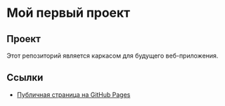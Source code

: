 # Мой первый проект

## Проект
Этот репозиторий является каркасом для будущего веб-приложения.

## Ссылки
- [Публичная страница на GitHub Pages](https://nexxxys.github.io/my-awesome-project1/src/index.html)